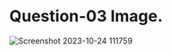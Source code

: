 # Question-03 Image.
![Screenshot 2023-10-24 111759](https://github.com/Khush0031/pw-skills-full-stack-web-dev-assignment-solution/assets/121889921/84f8d97d-5d19-4b4b-836a-8a302880155c)
